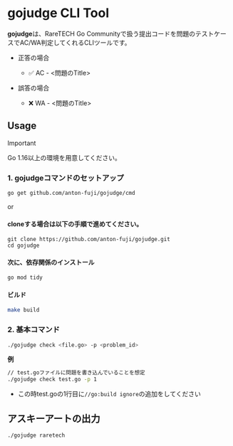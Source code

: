 # gojudge CLI Tool
**gojudge**は、RareTECH Go Communityで扱う提出コードを問題のテストケースでAC/WA判定してくれるCLIツールです。

- 正答の場合
    - ✅ AC - <問題のTitle>

- 誤答の場合
    - ❌ WA - <問題のTitle>

## Usage
> [!IMPORTANT]
> Go 1.16以上の環境を用意してください。

### 1. gojudgeコマンドのセットアップ
```sh
go get github.com/anton-fuji/gojudge/cmd
```
or 

#### cloneする場合は以下の手順で進めてください。
```
git clone https://github.com/anton-fuji/gojudge.git
cd gojudge
```

#### 次に、依存関係のインストール
```sh
go mod tidy
```

#### ビルド
```sh
make build
```

### 2. 基本コマンド
```sh
./gojudge check <file.go> -p <problem_id>
```

**例**
```sh
// test.goファイルに問題を書き込んでいることを想定
./gojudge check test.go -p 1 
```

- この時test.goの1行目に`//go:build ignore`の追加をしてください

## アスキーアートの出力
```sh
./gojudge raretech
```

